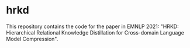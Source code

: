# hrkd
This repository contains the code for the paper in EMNLP 2021: "HRKD: Hierarchical Relational Knowledge Distillation for Cross-domain Language Model Compression".
